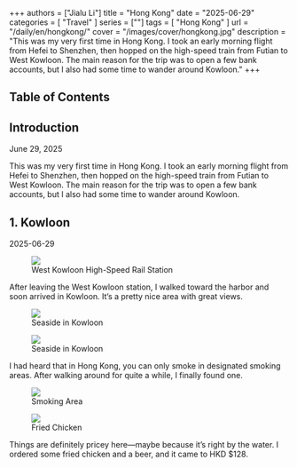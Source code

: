+++
authors = ["Jialu Li"]
title = "Hong Kong"
date = "2025-06-29"
categories = [
    "Travel"
]
series = [""]
tags = [
    "Hong Kong"
]
url = "/daily/en/hongkong/"
cover = "/images/cover/hongkong.jpg"
description = "This was my very first time in Hong Kong. I took an early morning flight from Hefei to Shenzhen, then hopped on the high-speed train from Futian to West Kowloon. The main reason for the trip was to open a few bank accounts, but I also had some time to wander around Kowloon."
+++
<!DOCTYPE html>
<html lang="en">
<head>
    <meta charset="UTF-8">
    <meta name="viewport" content="width=device-width, initial-scale=1.0">
    <link rel="stylesheet" href="/assets/css/styles.css">
    <script src="/assets/js/toc.js"></script>    
</head>
<body>
    <article>
        <nav>
            <h2>Table of Contents</h2>
            <ul id="toc">
                <!-- TOC items will be generated here -->
            </ul>
        </nav>
        <section>
            <h2>Introduction</h2>
            <p>June 29, 2025</p>
            <p>This was my very first time in Hong Kong. I took an early morning flight from Hefei to Shenzhen, then hopped on the high-speed train from Futian to West Kowloon. The main reason for the trip was to open a few bank accounts, but I also had some time to wander around Kowloon.</p>
        </section>
        <section>
            <h2>1. Kowloon</h2>
            <p>2025-06-29 <i class="fas fa-cloud"></i></p>
            <div class="container">
                <div class="image">
                    <figure>
                        <a data-fancybox="gallery" href="https://cdn.heirenlop.com/daily-record/hongkong1.jpg">
                            <img src="https://cdn.heirenlop.com/daily-record/hongkong1.jpg" loading="lazy">
                        </a>
                        <figcaption>West Kowloon High-Speed Rail Station</figcaption>
                    </figure>
                </div>
            </div>
        </section>
        <section>
            <p>After leaving the West Kowloon station, I walked toward the harbor and soon arrived in Kowloon. It’s a pretty nice area with great views.</p>
            <div class="container">
                <div class="image">
                    <figure>
                        <a data-fancybox="gallery" href="https://cdn.heirenlop.com/daily-record/hongkong2.jpg">
                            <img src="https://cdn.heirenlop.com/daily-record/hongkong2.jpg" loading="lazy">
                        </a>
                        <figcaption>Seaside in Kowloon</figcaption>
                    </figure>
                </div>
            </div>
            <div class="container">
                <div class="image">
                    <figure>
                        <a data-fancybox="gallery" href="https://cdn.heirenlop.com/daily-record/hongkong3.jpg">
                            <img src="https://cdn.heirenlop.com/daily-record/hongkong3.jpg" loading="lazy">
                        </a>
                        <figcaption>Seaside in Kowloon</figcaption>
                    </figure>
                </div>
            </div>
            <div class="container">
                <div class="text">
                    <p>I had heard that in Hong Kong, you can only smoke in designated smoking areas. After walking around for quite a while, I finally found one.</p>
                </div>
                <div class="image">
                    <figure>
                        <a data-fancybox="gallery" href="https://cdn.heirenlop.com/daily-record/hongkong4.jpg">
                            <img src="https://cdn.heirenlop.com/daily-record/hongkong4.jpg" loading="lazy">
                        </a>
                        <figcaption>Smoking Area</figcaption>
                    </figure>
                </div>
            </div>
            <div class="container">
                <div class="image">
                    <figure>
                        <a data-fancybox="gallery" href="https://cdn.heirenlop.com/daily-record/hongkong5.jpg">
                            <img src="https://cdn.heirenlop.com/daily-record/hongkong5.jpg" loading="lazy">
                        </a>
                        <figcaption>Fried Chicken</figcaption>
                    </figure>
                </div>
                <div class="text">
                    <p>Things are definitely pricey here—maybe because it’s right by the water. I ordered some fried chicken and a beer, and it came to HKD $128.</p>
                </div>
            </div>
        </section>
    </article>
</body>
</html>
